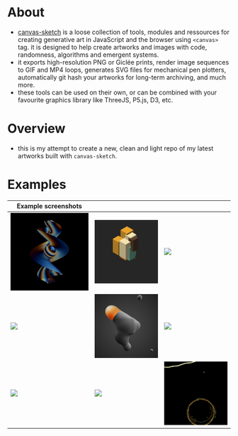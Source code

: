 # About

-   [canvas-sketch](https://github.com/mattdesl/canvas-sketch) is a loose collection of tools, modules and ressources for creating generative art in JavaScript and the browser using `<canvas>` tag. it is designed to help create artworks and images with code, randomness, algorithms and emergent systems.
-   it exports high-resolution PNG or Giclée prints, render image sequences to GIF and MP4 loops, generates SVG files for mechanical pen plotters, automatically git hash your artworks for long-term archiving, and much more.
-   these tools can be used on their own, or can be combined with your favourite graphics library like ThreeJS, P5.js, D3, etc.


# Overview

-   this is my attempt to create a new, clean and light repo of my latest artworks built with `canvas-sketch`.


# Examples

| Example screenshots                          |                                              |                                              |
|----------------------------------------------|----------------------------------------------|----------------------------------------------|
| <img src="./examples/001.gif" width="256" /> | <img src="./examples/002.gif" width="256" /> | <img src="./examples/003.gif" width="256" /> |
| <img src="./examples/004.gif" width="256" /> | <img src="./examples/005.gif" width="256" /> | <img src="./examples/006.gif" width="256" /> |
| <img src="./examples/007.gif" width="256" /> | <img src="./examples/008.gif" width="256" /> | <img src="./examples/009.gif" width="256" /> |

